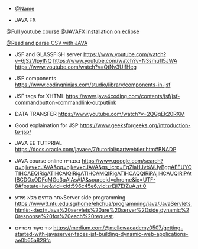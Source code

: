 - [@Name](URL) 

- JAVA FX

[@Full youtube course](https://www.youtube.com/watch?v=9XJicRt_FaI)
[@JAVAFX installation on eclipse](https://www.google.com/search?q=JAVAFX+eclipse&sca_esv=584824679&tbm=vid&sxsrf=AM9HkKmUOpHq2gQMATneORMbfHmfjn-7kw:1700734989901&source=lnms&sa=X&ved=2ahUKEwjt-LfH89mCAxWrSvEDHQmvDLwQ_AUoAXoECAIQAw&biw=1229&bih=566&dpr=1.56#fpstate=ive&vld=cid:f1fadfa7,vid:nz8P528uGjk,st:0)

 [@Read and parse CSV with JAVA](https://mkyong.com/java/how-to-read-and-parse-csv-file-in-java)



- JSF and GLASSFISH server
https://www.youtube.com/watch?v=6jSzVlpylNQ
https://www.youtube.com/watch?v=N3smu1I5JWA
https://www.youtube.com/watch?v=QtNv3UlfHeg


- JSF components
https://www.codingninjas.com/studio/library/components-in-jsf

- JSF tags for XHTML
https://www.java4coding.com/contents/jsf/jsf-commandbutton-commandlink-outputlink

- DATA TRANSFER
https://www.youtube.com/watch?v=2QGgEk20RXM


- Good explaination for JSP
  https://www.geeksforgeeks.org/introduction-to-jsp/

- JAVA EE TUTPRIAL
https://docs.oracle.com/javaee/7/tutorial/partwebtier.htm#BNADP

- JAVA course online בעברית
https://www.google.com/search?q=njkev+cJAVA&oq=njkev+cJAVA&gs_lcrp=EgZjaHJvbWUyBggAEEUYOTIHCAEQIRigATIHCAIQIRigATIHCAMQIRigATIHCAQQIRiPAjIHCAUQIRiPAtIBCDQxODFqMGo3qAIAsAIA&sourceid=chrome&ie=UTF-8#fpstate=ive&vld=cid:596c45e6,vid:zrEjI7EfZuA,st:0


- אתר מדהים מלא מידעServer side programming  https://www3.ntu.edu.sg/home/ehchua/programming/java/JavaServlets.html#:~:text=Java%20servlets%20are%20server%2Dside,dynamic%20response%20for%20each%20request.

- עוד מקור ממדיום
https://medium.com/@mellowacademy0507/getting-started-with-javaserver-faces-jsf-building-dynamic-web-applications-ae0b65a829fc
